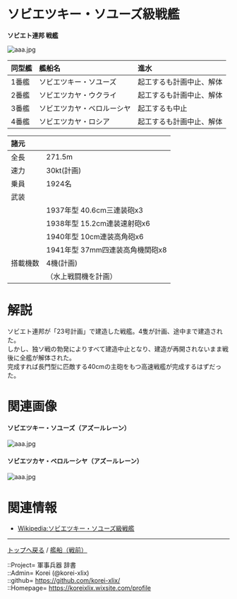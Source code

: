 # ソビエツキー・ソユーズ級戦艦
**ソビエト連邦 戦艦**

![aaa.jpg](https://bn02pap001files.storage.live.com/y4mvbFqFByF-8_QxvCzLTABkNmZViT26QMgPNllk0zT4oDOudRNJ2xXS8i75MB0EJ-XBs1LtpiwqKZbc_p-YoB-G9zyGTyv-Tpo5tgo4bVjPmwtCihFSr3kpIUJyP1hoDcnGCbHQ1RYXb1SFaNVURKI3kg-hjCtTAD0uMgpPAD31nvSRBcWll00CZneACjtICiB?width=640&height=508&cropmode=none)  
  


|同型艦  |艦船名  |進水  |
|:--|:--|:--|
|1番艦  |ソビエツキー・ソユーズ     |起工するも計画中止、解体  |
|2番艦  |ソビエツカヤ・ウクライ     |起工するも計画中止、解体  |
|3番艦  |ソビエツカヤ・ベロルーシヤ |起工するも中止  |
|4番艦  |ソビエツカヤ・ロシア       |起工するも計画中止、解体  |


|諸元  |  |
|:--|:--|
|全長  |271.5m  |
|速力  |30kt(計画)  |
|乗員  |1924名  |
|武装  |  |
||1937年型 40.6cm三連装砲x3  |
||1938年型 15.2cm連装速射砲x6  |
||1940年型 10cm連装高角砲x6  |
||1941年型 37mm四連装高角機関砲x8  |
|搭載機数  |4機(計画)  |
||（水上戦闘機を計画）  |


# 解説
ソビエト連邦が「23号計画」で建造した戦艦。4隻が計画、途中まで建造された。  
しかし、独ソ戦の勃発によりすべて建造中止となり、建造が再開されないまま戦後に全艦が解体された。  
完成すれば長門型に匹敵する40cmの主砲をもつ高速戦艦が完成するはずだった。  


# 関連画像

#### ソビエツキー・ソユーズ（アズールレーン）
![aaa.jpg](https://bn02pap001files.storage.live.com/y4msN_w_vJoVp5mDfnGxRJXqkcDtbhJw9SiKyViwqjmbfTjqK6l9BaSPhh9DbzF2aYtUxW9caRYd3c8cFodFa0GUfsc5uD6Fv69BZ6UQ6WF-Kwz20DFIUidK2iGVjiJ0BYtuz606fzZasG0FJAyv-LrU6G_PF_xHFqa-l900LOoIzJf-yJBJ_Hm6pvj9U7eiR0Q?width=640&height=360&cropmode=none)  
  

#### ソビエツカヤ・ベロルーシヤ（アズールレーン）
![aaa.jpg](https://bn02pap001files.storage.live.com/y4mNJw89vyvGcR7YRA9FtbsfSBpF_UdSIF-XeCsi9vkd4xgQbtQdhL35HHUrhf-uLkAMRB1SHHZ68Yv5gZ8ir2chJWP8cYpUmLxHBeSitTHpVYOlC-kUbS16dpH-Jltut7BsfHOXdoK8uHwK0p7Xu8rDhAdX9yesABGT5HCdSwCxl8d_t_tFhg5F9Fh_cBS7g-U?width=640&height=360&cropmode=none)  
  


# 関連情報
* [Wikipedia:ソビエツキー・ソユーズ級戦艦](https://ja.wikipedia.org/wiki/%E3%82%BD%E3%83%93%E3%82%A8%E3%83%84%E3%82%AD%E3%83%BC%E3%83%BB%E3%82%BD%E3%83%A6%E3%83%BC%E3%82%BA%E7%B4%9A%E6%88%A6%E8%89%A6)


***
[トップへ戻る](/readme.md) / [艦船（戦前）](/ship_old/readme.md)  
  
::Project= 軍事兵器 辞書  
::Admin= Korei (@korei-xlix)  
::github= https://github.com/korei-xlix/  
::Homepage= https://koreixlix.wixsite.com/profile  
